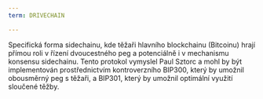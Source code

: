 ```yaml
---
term: DRIVECHAIN

---
```

Specifická forma sidechainu, kde těžaři hlavního blockchainu (Bitcoinu) hrají přímou roli v řízení dvoucestného peg a potenciálně i v mechanismu konsensu sidechainu. Tento protokol vymyslel Paul Sztorc a mohl by být implementován prostřednictvím kontroverzního BIP300, který by umožnil obousměrný peg s těžaři, a BIP301, který by umožnil optimální využití sloučené těžby.
